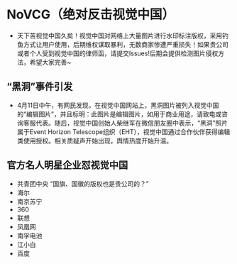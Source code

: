 NoVCG（绝对反击视觉中国）
=============
 
* 天下苦视觉中国久矣！视觉中国对网络上大量图片进行水印标注版权，采用钓鱼方式让用户使用，后期维权谋取暴利，无数商家惨遭严重损失！如果贵公司或者个人受到视觉中国的律师函，请提交Issues!后期会提供检测图片侵权方法，希望大家完善~


## “黑洞”事件引发

* 4月11日中午，有网民发现，在视觉中国网站上，黑洞图片被列入视觉中国的“编辑图片”，并且标明：此图片是编辑图片，如用于商业用途，请致电或咨询客服代表。随后，视觉中国创始人柴继军在微信朋友圈中表示，“黑洞”照片属于Event Horizon Telescope组织（EHT），视觉中国通过合作伙伴获得编辑类使用授权。相关质疑声开始出现，舆情热度开始升温。

## 官方名人明星企业怼视觉中国
  * 共青团中央 “国旗、国徽的版权也是贵公司的？”
  * 海尔
  * 南京苏宁
  * 360
  * 联想
  * 凤凰网
  * 南孚电池
  * 江小白
  * 百度
  
  
 
